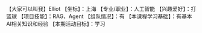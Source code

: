 【大家可以叫我】Elliot
【坐标】：上海
【专业/职业】：人工智能
【兴趣爱好】：打篮球
【项目技能】：RAG，Agent
【组队情况】：有
【本课程学习基础】：有基本AI相关知识和经验
【本期活动目标】：学习